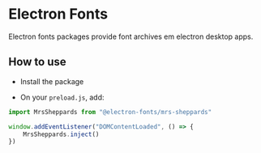 # Electron Fonts

Electron fonts packages provide font archives em electron desktop apps.

## How to use

* Install the package

* On your `preload.js`, add:

```ts
import MrsSheppards from "@electron-fonts/mrs-sheppards"

window.addEventListener("DOMContentLoaded", () => {
    MrsSheppards.inject()
})
```